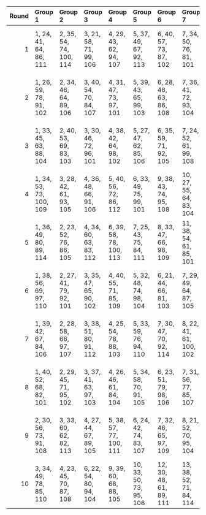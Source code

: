 |   Round | Group 1                 | Group 2                 | Group 3                | Group 4                 | Group 5                 | Group 6                 | Group 7                 | Group 8                 | Group 9                 | Group 10                | Group 11                | Group 12                | Group 13                | Group 14                | Group 15           | Group 16            | Group 17            | Group 18           | Group 19            | Group 20            |
|--------:|:------------------------|:------------------------|:-----------------------|:------------------------|:------------------------|:------------------------|:------------------------|:------------------------|:------------------------|:------------------------|:------------------------|:------------------------|:------------------------|:------------------------|:-------------------|:--------------------|:--------------------|:-------------------|:--------------------|:--------------------|
|       1 | 1, 24, 41, 64, 86, 111  | 2, 35, 54, 74, 100, 114 | 3, 21, 58, 71, 99, 106 | 4, 29, 43, 62, 94, 107  | 5, 37, 49, 67, 92, 113  | 6, 40, 57, 73, 87, 102  | 7, 34, 50, 76, 81, 101  | 8, 23, 46, 68, 83, 110  | 9, 31, 51, 66, 89, 104  | 12, 36, 42, 63, 90, 109 | 15, 22, 52, 79, 91, 103 | 16, 32, 45, 80, 85, 105 | 18, 27, 53, 70, 88, 112 | 20, 26, 47, 77, 93, 108 | 10, 39, 44, 75, 96 | 11, 28, 56, 65, 84  | 13, 25, 59, 69, 95  | 14, 33, 55, 61, 97 | 17, 38, 48, 72, 82  | 19, 30, 60, 78, 98  |
|       2 | 1, 26, 59, 78, 91, 102  | 2, 34, 46, 64, 89, 106  | 3, 40, 54, 70, 84, 107 | 4, 31, 47, 73, 97, 101  | 5, 39, 43, 65, 99, 103  | 6, 28, 48, 63, 86, 108  | 7, 36, 41, 72, 93, 104  | 8, 25, 53, 62, 81, 105  | 10, 22, 56, 66, 92, 111 | 11, 30, 52, 77, 94, 109 | 13, 29, 42, 80, 82, 110 | 14, 35, 45, 69, 98, 112 | 17, 21, 57, 61, 83, 114 | 20, 23, 44, 74, 90, 113 | 9, 33, 58, 79, 87  | 12, 38, 49, 76, 88  | 15, 24, 50, 67, 85  | 16, 27, 60, 75, 95 | 18, 32, 51, 71, 100 | 19, 37, 55, 68, 96  |
|       3 | 1, 33, 45, 63, 88, 104  | 2, 40, 53, 69, 83, 103  | 3, 30, 46, 72, 96, 101 | 4, 38, 42, 64, 98, 102  | 5, 27, 47, 62, 85, 106  | 6, 35, 59, 71, 92, 105  | 7, 24, 52, 61, 99, 108  | 8, 32, 57, 78, 86, 107  | 9, 21, 55, 65, 91, 110  | 10, 29, 51, 76, 93, 109 | 11, 37, 48, 75, 87, 112 | 12, 28, 41, 80, 81, 113 | 13, 34, 44, 68, 97, 111 | 16, 39, 56, 79, 82, 114 | 14, 23, 49, 66, 84 | 15, 26, 60, 74, 94  | 17, 31, 50, 70, 100 | 18, 36, 54, 67, 95 | 19, 25, 58, 77, 90  | 20, 22, 43, 73, 89  |
|       4 | 1, 34, 53, 73, 100, 109 | 3, 28, 42, 61, 93, 105  | 4, 36, 48, 66, 91, 106 | 5, 40, 56, 72, 86, 112  | 6, 33, 49, 75, 99, 101  | 9, 38, 43, 74, 95, 108  | 10, 27, 55, 64, 83, 104 | 11, 35, 41, 62, 89, 110 | 12, 24, 58, 68, 94, 103 | 13, 32, 54, 79, 96, 102 | 14, 21, 51, 78, 90, 111 | 17, 26, 52, 69, 87, 113 | 19, 23, 59, 63, 85, 114 | 20, 25, 46, 76, 92, 107 | 2, 39, 57, 70, 98  | 7, 22, 45, 67, 82   | 8, 30, 50, 65, 88   | 15, 31, 44, 80, 84 | 16, 37, 47, 71, 81  | 18, 29, 60, 77, 97  |
|       5 | 1, 36, 49, 80, 89, 114  | 2, 23, 52, 76, 86, 105  | 4, 34, 60, 63, 83, 112 | 6, 39, 58, 78, 100, 113 | 7, 25, 43, 75, 84, 111  | 8, 33, 47, 66, 98, 109  | 11, 38, 54, 61, 85, 101 | 12, 27, 50, 72, 87, 107 | 13, 35, 55, 70, 93, 106 | 14, 24, 48, 79, 81, 110 | 15, 32, 41, 69, 88, 108 | 18, 37, 59, 65, 82, 104 | 19, 26, 56, 64, 95, 103 | 20, 30, 51, 62, 97, 102 | 3, 31, 57, 74, 92  | 5, 28, 45, 68, 90   | 9, 22, 53, 71, 96   | 10, 40, 42, 77, 91 | 16, 21, 46, 67, 94  | 17, 29, 44, 73, 99  |
|       6 | 1, 38, 56, 69, 97, 110  | 2, 27, 41, 79, 92, 101  | 3, 35, 47, 65, 90, 102 | 4, 40, 55, 71, 85, 109  | 5, 32, 48, 74, 98, 104  | 6, 21, 44, 66, 81, 103  | 7, 29, 49, 64, 87, 105  | 8, 37, 42, 73, 94, 111  | 9, 26, 54, 63, 82, 106  | 10, 34, 59, 61, 88, 107 | 12, 31, 53, 78, 95, 114 | 13, 39, 50, 77, 89, 112 | 16, 25, 51, 68, 86, 113 | 18, 22, 58, 62, 84, 108 | 11, 23, 57, 67, 93 | 14, 30, 43, 80, 83  | 15, 36, 46, 70, 99  | 17, 28, 60, 76, 96 | 19, 33, 52, 72, 100 | 20, 24, 45, 75, 91  |
|       7 | 1, 39, 42, 67, 84, 106  | 2, 28, 58, 66, 97, 107  | 3, 38, 51, 80, 91, 112 | 4, 25, 54, 78, 88, 103  | 5, 33, 59, 76, 94, 110  | 7, 30, 47, 70, 92, 114  | 8, 22, 41, 61, 100, 102 | 10, 35, 49, 68, 81, 108 | 11, 24, 55, 73, 98, 113 | 13, 21, 56, 63, 87, 101 | 15, 37, 57, 72, 95, 105 | 16, 26, 50, 62, 83, 111 | 17, 34, 43, 71, 90, 104 | 18, 23, 48, 69, 96, 109 | 6, 36, 60, 65, 85  | 9, 27, 45, 77, 86   | 12, 40, 44, 79, 93  | 14, 29, 52, 74, 89 | 19, 31, 46, 75, 82  | 20, 32, 53, 64, 99  |
|       8 | 1, 40, 52, 68, 82, 101  | 2, 29, 45, 71, 95, 102  | 3, 37, 41, 63, 97, 103 | 4, 26, 46, 61, 84, 104  | 5, 34, 58, 70, 91, 105  | 6, 23, 51, 79, 98, 106  | 7, 31, 56, 77, 85, 107  | 8, 39, 54, 64, 90, 108  | 9, 28, 50, 75, 92, 109  | 10, 36, 47, 74, 86, 110 | 11, 27, 59, 80, 99, 111 | 12, 33, 43, 67, 96, 112 | 13, 22, 48, 65, 83, 113 | 14, 25, 60, 73, 93, 114 | 15, 38, 55, 78, 81 | 16, 30, 49, 69, 100 | 17, 35, 53, 66, 94  | 18, 24, 57, 76, 89 | 19, 32, 44, 62, 87  | 20, 21, 42, 72, 88  |
|       9 | 2, 30, 56, 73, 91, 108  | 3, 33, 60, 62, 82, 113  | 4, 27, 44, 67, 89, 105 | 5, 38, 57, 77, 100, 111 | 6, 24, 42, 74, 83, 107  | 7, 32, 46, 65, 97, 109  | 8, 21, 52, 70, 95, 104  | 9, 40, 41, 76, 90, 114  | 14, 31, 59, 68, 87, 106 | 15, 39, 45, 66, 93, 101 | 16, 28, 43, 72, 98, 110 | 17, 36, 58, 64, 81, 112 | 18, 25, 55, 63, 94, 102 | 20, 29, 50, 61, 96, 103 | 1, 22, 51, 75, 85  | 10, 37, 53, 79, 84  | 11, 26, 49, 71, 86  | 12, 34, 54, 69, 92 | 13, 23, 47, 78, 99  | 19, 35, 48, 80, 88  |
|      10 | 3, 34, 49, 78, 85, 110  | 4, 23, 45, 70, 87, 108  | 6, 22, 54, 80, 94, 104 | 9, 39, 60, 68, 88, 105  | 10, 33, 50, 73, 95, 106 | 12, 30, 48, 61, 89, 111 | 13, 38, 52, 71, 84, 114 | 14, 27, 58, 76, 82, 102 | 15, 40, 47, 63, 96, 113 | 16, 24, 59, 66, 90, 112 | 17, 32, 55, 77, 92, 103 | 18, 21, 41, 75, 98, 107 | 19, 29, 53, 65, 86, 101 | 20, 35, 56, 67, 83, 109 | 1, 37, 46, 74, 93  | 2, 26, 51, 72, 99   | 5, 31, 42, 69, 81   | 7, 28, 57, 62, 91  | 8, 36, 43, 79, 97   | 11, 25, 44, 64, 100 |